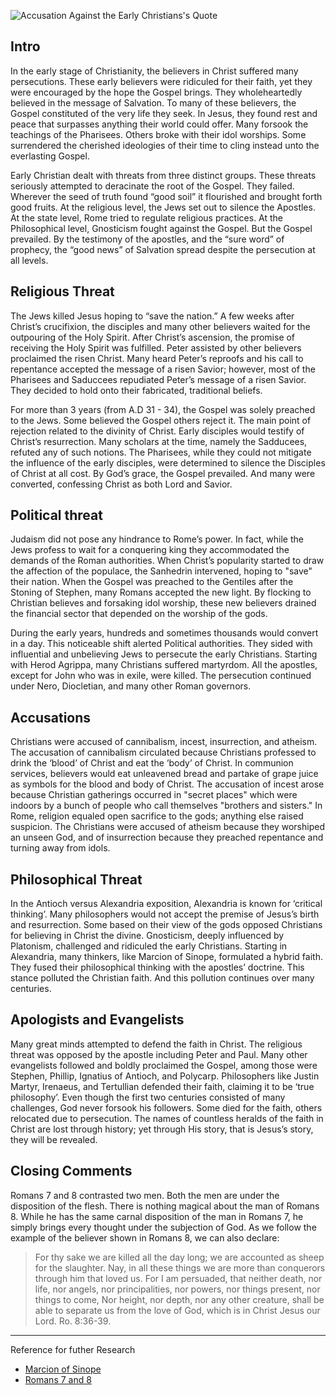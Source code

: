 <!--properties
title=Accusation Against the Early Christians
id=OOt6jgK4f1
authorKey=wendly
image=https://inquisitionreturns.com/img/paul.jpg
publish=true
summary=To many, the Gospel constituted of the very life they seek. In Jesus, they found a rest and peace that surpasses anything their world can offer. Many forsake the teaching of the Pharisee. Others left their idol worships. Some surrendered the cherished ideologies to cling unto the everlasting Gospel.
created=Thu Apr 07 2016 05:24:53 GMT+0300 (EEST)
publishDate=Thu Apr 07 2016 05:24:53 GMT+0300 (EEST)
updated=Mon Mar 06 2017 00:50:34 GMT+0200 (EET)
searches=
-->

![Accusation Against the Early Christians's Quote](https://inquisitionreturns.com/img/paul.jpg)
## Intro
In the early stage of Christianity, the believers in Christ suffered many persecutions. These early believers were ridiculed for their faith, yet they were encouraged by the hope the Gospel brings. They wholeheartedly believed in the message of Salvation. To many of these believers, the Gospel constituted of the very life they seek. In Jesus, they found  rest and peace that surpasses anything their world could offer. Many forsook the teachings of the Pharisees. Others broke with their idol worships. Some surrendered the cherished ideologies of their time to cling instead unto the everlasting Gospel.

Early Christian dealt with threats from three distinct groups. These threats seriously attempted to deracinate the root of the Gospel. They failed. Wherever the seed of truth found “good soil” it flourished and brought forth good fruits. At the religious level, the Jews set out to silence the Apostles. At the state level, Rome tried to regulate religious practices. At the Philosophical level, Gnosticism fought against the Gospel. But the Gospel prevailed. By the testimony of the apostles, and the “sure word” of prophecy, the “good news” of Salvation spread despite the persecution at all levels.

## Religious Threat
The Jews killed Jesus hoping to “save the nation.” A few weeks after Christ’s crucifixion, the disciples and many other believers waited for the outpouring of the Holy Spirit. After Christ’s ascension, the promise of receiving the Holy Spirit was fulfilled. Peter assisted by other believers proclaimed the risen Christ. Many heard Peter’s reproofs and his call to repentance accepted the message of a risen Savior; however, most of the Pharisees and Saduccees repudiated Peter’s message of a risen Savior. They decided to hold onto their fabricated, traditional beliefs.

For more than 3 years (from A.D 31 - 34), the Gospel was solely preached to the Jews. Some believed the Gospel others reject it. The main point of rejection related to the divinity of Christ. Early disciples would testify of Christ’s resurrection. Many scholars at the time, namely the Sadducees, refuted any of such notions. The Pharisees, while they could not mitigate the influence of the early disciples, were determined to silence the Disciples of Christ at all cost. By God’s grace, the Gospel prevailed. And many were converted, confessing Christ as both Lord and Savior.

## Political threat
Judaism did not pose any hindrance to Rome’s power. In fact, while the Jews profess to wait for a conquering king they accommodated the demands of the Roman authorities. When Christ’s popularity started to draw the affection of the populace, the Sanhedrin intervened, hoping to "save" their nation. When the Gospel was preached to the Gentiles after the Stoning of Stephen, many Romans accepted the new light. By flocking to Christian believes and forsaking idol worship, these new believers drained the financial sector that depended on the worship of the gods.

During the early years, hundreds and sometimes thousands would convert in a day. This noticeable shift alerted Political authorities. They sided with influential and unbelieving Jews to persecute the early Christians. Starting with Herod Agrippa, many Christians suffered martyrdom. All the apostles, except for John who was in exile, were killed. The persecution continued under Nero, Diocletian, and many other Roman governors.

## Accusations
Christians were accused of cannibalism, incest, insurrection, and atheism. The accusation of cannibalism circulated because Christians professed to drink the ‘blood’ of Christ and eat the ‘body’ of Christ. In communion services, believers would eat unleavened bread and partake of grape juice as symbols for the blood and body of Christ. The accusation of incest arose because Christian gatherings occurred in "secret places" which were indoors by a bunch of people who call themselves "brothers and sisters." In Rome, religion equaled open sacrifice to the gods; anything else raised suspicion. The Christians were accused of atheism because they worshiped an unseen God, and of insurrection because they preached repentance and turning away from idols.

## Philosophical Threat
In the Antioch versus Alexandria exposition, Alexandria is known for ‘critical thinking’. Many philosophers would not accept the premise of Jesus’s birth and resurrection. Some based on their view of the gods opposed Christians for believing in Christ the divine. Gnosticism, deeply influenced by Platonism, challenged and ridiculed the early Christians. Starting in Alexandria, many thinkers, like Marcion of Sinope, formulated a hybrid faith. They fused their philosophical thinking with the apostles’ doctrine. This stance polluted the Christian faith. And this pollution continues over many centuries.

## Apologists and Evangelists
Many great minds attempted to defend the faith in Christ. The religious threat was opposed by the apostle including Peter and Paul. Many other evangelists followed and boldly proclaimed the Gospel, among those were Stephen, Phillip, Ignatius of Antioch, and Polycarp. Philosophers like Justin Martyr, Irenaeus, and Tertullian defended their faith, claiming it to be ‘true philosophy’. Even though the first two centuries consisted of many challenges, God never forsook his followers. Some died for the faith, others relocated due to persecution. The names of countless heralds of the faith in Christ are lost through history; yet through His story, that is Jesus’s story, they will be revealed.

## Closing Comments
Romans 7 and 8 contrasted two men. Both the men are under the disposition of the flesh. There is nothing magical about the man of Romans 8. While he has the same carnal disposition of the man in Romans 7, he simply brings every thought under the subjection of God. As we follow the example of the believer shown in Romans 8, we can also declare:

> For thy sake we are killed all the day long; we are accounted as sheep for the slaughter. Nay, in all these things we are more than conquerors through him that loved us. For I am persuaded, that neither death, nor life, nor angels, nor principalities, nor powers, nor things present, nor things to come, Nor height, nor depth, nor any other creature, shall be able to separate us from the love of God, which is in Christ Jesus our Lord. Ro. 8:36-39.

---
Reference for futher Research
* [Marcion of Sinope](https://www.google.com/#q=Marcion+of+Sinope)
* [Romans 7 and 8](https://www.bible.com/bible/1/rom.7)
